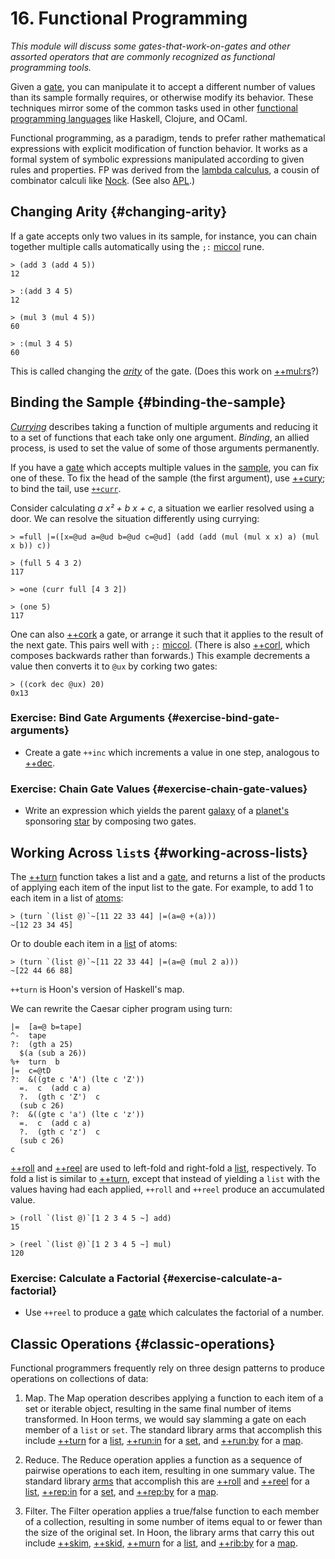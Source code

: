 # 16. Functional Programming

_This module will discuss some gates-that-work-on-gates and other assorted operators that are commonly recognized as functional programming tools._

Given a [gate](../../glossary/gate.md), you can manipulate it to accept a different number of values than its sample formally requires, or otherwise modify its behavior.  These techniques mirror some of the common tasks used in other [functional programming languages](https://en.wikipedia.org/wiki/Functional_programming) like Haskell, Clojure, and OCaml.

Functional programming, as a paradigm, tends to prefer rather mathematical expressions with explicit modification of function behavior.  It works as a formal system of symbolic expressions manipulated according to given rules and properties.  FP was derived from the [lambda calculus](https://en.wikipedia.org/wiki/Lambda_calculus), a cousin of combinator calculi like [Nock](../../glossary/nock.md).  (See also [APL](https://en.wikipedia.org/wiki/APL_%28programming_language%29).)

## Changing Arity {#changing-arity}

If a gate accepts only two values in its sample, for instance, you can chain together multiple calls automatically using the `;:` [miccol](../../language/hoon/reference/rune/mic.md#miccol) rune.

```hoon
> (add 3 (add 4 5))
12

> :(add 3 4 5)
12

> (mul 3 (mul 4 5))
60

> :(mul 3 4 5)
60
```

This is called changing the [_arity_](https://en.wikipedia.org/wiki/Arity) of the gate.  (Does this work on [++mul:rs](../../language/hoon/reference/stdlib/3b.md#mulrs)?)


## Binding the Sample {#binding-the-sample}

[_Currying_](https://en.wikipedia.org/wiki/Currying) describes taking a function of multiple arguments and reducing it to a set of functions that each take only one argument.  _Binding_, an allied process, is used to set the value of some of those arguments permanently.

If you have a [gate](../../glossary/gate.md) which accepts multiple values in the [sample](../../glossary/sample.md), you can fix one of these.  To fix the head of the sample (the first argument), use [++cury](../../language/hoon/reference/stdlib/2n.md#cury); to bind the tail, use [`++curr`](../../language/hoon/reference/stdlib/2n.md#curr).

Consider calculating _a x² + b x + c_, a situation we earlier resolved using a door.  We can resolve the situation differently using currying:

```hoon
> =full |=([x=@ud a=@ud b=@ud c=@ud] (add (add (mul (mul x x) a) (mul x b)) c))

> (full 5 4 3 2)
117

> =one (curr full [4 3 2])  

> (one 5)  
117
```

One can also [++cork](../../language/hoon/reference/stdlib/2n.md#cork) a gate, or arrange it such that it applies to the result of the next gate.  This pairs well with `;:` [miccol](../../language/hoon/reference/rune/mic.md#miccol).  (There is also [++corl](../../language/hoon/reference/stdlib/2n.md#corl), which composes backwards rather than forwards.) This example decrements a value then converts it to `@ux` by corking two gates:

```hoon
> ((cork dec @ux) 20)  
0x13
```

### Exercise:  Bind Gate Arguments {#exercise-bind-gate-arguments}

- Create a gate `++inc` which increments a value in one step, analogous to [++dec](../../language/hoon/reference/stdlib/1a.md#dec).

### Exercise:  Chain Gate Values {#exercise-chain-gate-values}

- Write an expression which yields the parent [galaxy](../../glossary/galaxy.md) of a [planet's](../../glossary/planet.md) sponsoring [star](../../glossary/star.md) by composing two gates.

## Working Across `list`s {#working-across-lists}

The [++turn](../../language/hoon/reference/stdlib/2b.md#turn) function takes a list and a [gate](../../glossary/gate.md), and returns a list of the products of applying each item of the input list to the gate. For example, to add 1 to each item in a list of [atoms](../../glossary/atom.md):

```hoon
> (turn `(list @)`~[11 22 33 44] |=(a=@ +(a)))
~[12 23 34 45]
```
Or to double each item in a [list](../../glossary/list.md) of atoms:

```hoon
> (turn `(list @)`~[11 22 33 44] |=(a=@ (mul 2 a)))
~[22 44 66 88]
```
`++turn` is Hoon's version of Haskell's map.

We can rewrite the Caesar cipher program using turn:

```hoon
|=  [a=@ b=tape]
^-  tape
?:  (gth a 25)
  $(a (sub a 26))
%+  turn  b
|=  c=@tD
?:  &((gte c 'A') (lte c 'Z'))
  =.  c  (add c a)
  ?.  (gth c 'Z')  c
  (sub c 26)
?:  &((gte c 'a') (lte c 'z'))
  =.  c  (add c a)
  ?.  (gth c 'z')  c
  (sub c 26)
c
```

[++roll](../../language/hoon/reference/stdlib/2b.md#roll) and [++reel](../../language/hoon/reference/stdlib/2b.md#reel) are used to left-fold and right-fold a [list](../../glossary/list.md), respectively.  To fold a list is similar to [++turn](../../language/hoon/reference/stdlib/2b.md#turn), except that instead of yielding a `list` with the values having had each applied, `++roll` and `++reel` produce an accumulated value.

```hoon
> (roll `(list @)`[1 2 3 4 5 ~] add)
15

> (reel `(list @)`[1 2 3 4 5 ~] mul)
120
```

### Exercise:  Calculate a Factorial {#exercise-calculate-a-factorial}

- Use `++reel` to produce a [gate](../../glossary/gate.md) which calculates the factorial of a number.


## Classic Operations {#classic-operations}

Functional programmers frequently rely on three design patterns to produce operations on collections of data:

1. Map.  The Map operation describes applying a function to each item of a set or iterable object, resulting in the same final number of items transformed.  In Hoon terms, we would say slamming a gate on each member of a `list` or `set`.  The standard library arms that accomplish this include [++turn](../../language/hoon/reference/stdlib/2b.md#turn) for a [list](../../glossary/list.md), [++run:in](../../language/hoon/reference/stdlib/2h.md#repin) for a [set](../../language/hoon/reference/stdlib/2o.md#set), and [++run:by](../../language/hoon/reference/stdlib/2i.md#runby) for a [map](../../language/hoon/reference/stdlib/2o.md#map).

2. Reduce.  The Reduce operation applies a function as a sequence of pairwise operations to each item, resulting in one summary value. The standard library [arms](../../glossary/arm.md) that accomplish this are [++roll](../../language/hoon/reference/stdlib/2b.md#roll) and [++reel](../../language/hoon/reference/stdlib/2b.md#reel) for a [list](../../glossary/list.md), [++rep:in](../../language/hoon/reference/stdlib/2h.md#repin) for a [set](../../language/hoon/reference/stdlib/2o.md#set), and [++rep:by](../../language/hoon/reference/stdlib/2i.md#repby) for a [map](../../language/hoon/reference/stdlib/2o.md#map).

3. Filter.  The Filter operation applies a true/false function to each member of a collection, resulting in some number of items equal to or fewer than the size of the original set.  In Hoon, the library arms that carry this out include [++skim](../../language/hoon/reference/stdlib/2b.md#skim), [++skid](../../language/hoon/reference/stdlib/2b.md#skid), [++murn](../../language/hoon/reference/stdlib/2b.md#murn) for a [list](../../glossary/list.md), and [++rib:by](../../language/hoon/reference/stdlib/2i.md#ribby) for a [map](../../language/hoon/reference/stdlib/2o.md#map).
